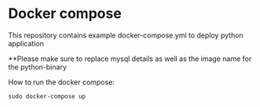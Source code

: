 # Docker compose

This repository contains example docker-compose.yml to deploy python application

**Please make sure to replace mysql details as well as the image name for the python-binary

How to run the docker compose:

 `sudo docker-compose up`
